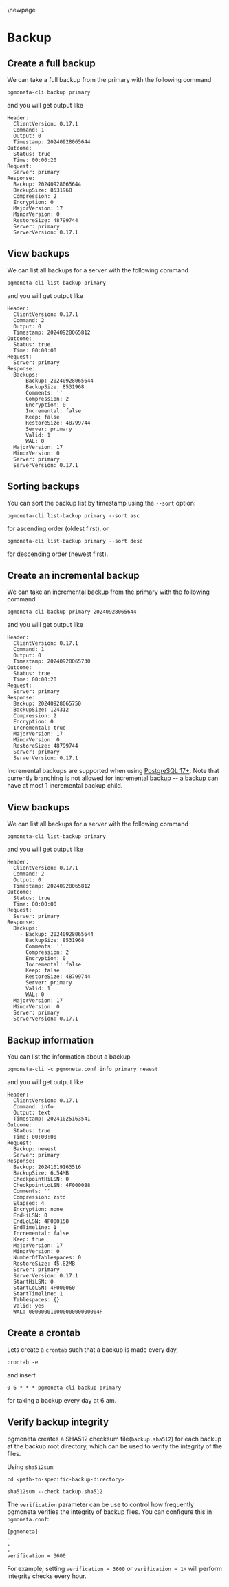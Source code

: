 \newpage

# Backup

## Create a full backup

We can take a full backup from the primary with the following command

```
pgmoneta-cli backup primary
```

and you will get output like

```
Header:
  ClientVersion: 0.17.1
  Command: 1
  Output: 0
  Timestamp: 20240928065644
Outcome:
  Status: true
  Time: 00:00:20
Request:
  Server: primary
Response:
  Backup: 20240928065644
  BackupSize: 8531968
  Compression: 2
  Encryption: 0
  MajorVersion: 17
  MinorVersion: 0
  RestoreSize: 48799744
  Server: primary
  ServerVersion: 0.17.1
```

## View backups

We can list all backups for a server with the following command

```
pgmoneta-cli list-backup primary
```

and you will get output like

```
Header:
  ClientVersion: 0.17.1
  Command: 2
  Output: 0
  Timestamp: 20240928065812
Outcome:
  Status: true
  Time: 00:00:00
Request:
  Server: primary
Response:
  Backups:
    - Backup: 20240928065644
      BackupSize: 8531968
      Comments: ''
      Compression: 2
      Encryption: 0
      Incremental: false
      Keep: false
      RestoreSize: 48799744
      Server: primary
      Valid: 1
      WAL: 0
  MajorVersion: 17
  MinorVersion: 0
  Server: primary
  ServerVersion: 0.17.1
```

## Sorting backups

You can sort the backup list by timestamp using the `--sort` option:

```
pgmoneta-cli list-backup primary --sort asc
```

for ascending order (oldest first), or 

```
pgmoneta-cli list-backup primary --sort desc
```

for descending order (newest first).

## Create an incremental backup

We can take an incremental backup from the primary with the following command

```
pgmoneta-cli backup primary 20240928065644
```

and you will get output like

```
Header:
  ClientVersion: 0.17.1
  Command: 1
  Output: 0
  Timestamp: 20240928065730
Outcome:
  Status: true
  Time: 00:00:20
Request:
  Server: primary
Response:
  Backup: 20240928065750
  BackupSize: 124312
  Compression: 2
  Encryption: 0
  Incremental: true
  MajorVersion: 17
  MinorVersion: 0
  RestoreSize: 48799744
  Server: primary
  ServerVersion: 0.17.1
```

Incremental backups are supported when using [PostgreSQL 17+](https://www.postgresql.org). Note that currently
branching is not allowed for incremental backup -- a backup can have at most 1
incremental backup child.

## View backups

We can list all backups for a server with the following command

```
pgmoneta-cli list-backup primary
```

and you will get output like

```
Header:
  ClientVersion: 0.17.1
  Command: 2
  Output: 0
  Timestamp: 20240928065812
Outcome:
  Status: true
  Time: 00:00:00
Request:
  Server: primary
Response:
  Backups:
    - Backup: 20240928065644
      BackupSize: 8531968
      Comments: ''
      Compression: 2
      Encryption: 0
      Incremental: false
      Keep: false
      RestoreSize: 48799744
      Server: primary
      Valid: 1
      WAL: 0
  MajorVersion: 17
  MinorVersion: 0
  Server: primary
  ServerVersion: 0.17.1
```

## Backup information

You can list the information about a backup

```
pgmoneta-cli -c pgmoneta.conf info primary newest
```

and you will get output like

```
Header:
  ClientVersion: 0.17.1
  Command: info
  Output: text
  Timestamp: 20241025163541
Outcome:
  Status: true
  Time: 00:00:00
Request:
  Backup: newest
  Server: primary
Response:
  Backup: 20241019163516
  BackupSize: 6.54MB
  CheckpointHiLSN: 0
  CheckpointLoLSN: 4F0000B8
  Comments: ''
  Compression: zstd
  Elapsed: 4
  Encryption: none
  EndHiLSN: 0
  EndLoLSN: 4F000158
  EndTimeline: 1
  Incremental: false
  Keep: true
  MajorVersion: 17
  MinorVersion: 0
  NumberOfTablespaces: 0
  RestoreSize: 45.82MB
  Server: primary
  ServerVersion: 0.17.1
  StartHiLSN: 0
  StartLoLSN: 4F000060
  StartTimeline: 1
  Tablespaces: {}
  Valid: yes
  WAL: 00000001000000000000004F
```

## Create a crontab

Lets create a `crontab` such that a backup is made every day,

```
crontab -e
```

and insert

```
0 6 * * * pgmoneta-cli backup primary
```

for taking a backup every day at 6 am.

## Verify backup integrity

pgmoneta creates a SHA512 checksum file(`backup.sha512`) for each backup at the backup root directory, which can be used to verify the integrity of the files.

Using `sha512sum`:
```
cd <path-to-specific-backup-directory>

sha512sum --check backup.sha512
```

The `verification` parameter can be use to control how frequently pgmoneta verifies the integrity of backup files. You can configure this in `pgmoneta.conf`:

```
[pgmoneta]
.
.
.
verification = 3600
```
For example, setting `verification = 3600` or `verification = 1H` will perform integrity checks every hour.
